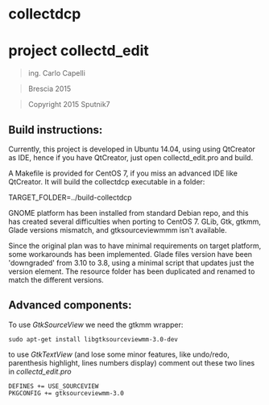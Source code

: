 collectdcp
================================

project collectd_edit
================================

>ing. Carlo Capelli

>Brescia 2015

>Copyright 2015 Sputnik7

Build instructions:
-----

Currently, this project is developed in Ubuntu 14.04, using using QtCreator as IDE,
hence if you have QtCreator, just open collectd_edit.pro and build.

A Makefile is provided for CentOS 7,  if you miss an advanced IDE like QtCreator.
It will build the collectdcp executable in a folder:

TARGET_FOLDER=../build-collectdcp

GNOME platform has been installed from standard Debian repo, and this has created several difficulties when porting to CentOS 7.
GLib, Gtk, gtkmm, Glade versions mismatch, and gtksourceviewmmm isn't available.

Since the original plan was to have minimal requirements on target platform, some workarounds has been implemented.
Glade files version have been 'downgraded' from 3.10 to 3.8, using a minimal script that updates just the version element.
The resource folder has been duplicated and renamed to match the different versions.

Advanced components:
-----

To use *GtkSourceView* we need the gtkmm wrapper:

    sudo apt-get install libgtksourceviewmm-3.0-dev

to use *GtkTextView* (and lose some minor features, like undo/redo, parenthesis highlight, lines numbers display)
comment out these two lines in *collectd_edit.pro*

    DEFINES += USE_SOURCEVIEW
    PKGCONFIG += gtksourceviewmm-3.0

